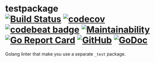 # testpackage <br> [![Build Status](https://travis-ci.com/maratori/testpackage.svg?branch=master)](https://travis-ci.com/maratori/testpackage) [![codecov](https://codecov.io/gh/maratori/testpackage/branch/master/graph/badge.svg)](https://codecov.io/gh/maratori/testpackage) [![codebeat badge](https://codebeat.co/badges/9c74d700-ebf8-4b76-8405-1950874576c4)](https://codebeat.co/projects/github-com-maratori-testpackage-master) [![Maintainability](https://api.codeclimate.com/v1/badges/bf753d7560c8e4aa5cf0/maintainability)](https://codeclimate.com/github/maratori/testpackage/maintainability) [![Go Report Card](https://goreportcard.com/badge/github.com/maratori/testpackage)](https://goreportcard.com/report/github.com/maratori/testpackage) [![GitHub](https://img.shields.io/github/license/maratori/testpackage.svg)](LICENSE) [![GoDoc](https://godoc.org/github.com/maratori/testpackage?status.svg)](http://godoc.org/github.com/maratori/testpackage)

Golang linter that make you use a separate `_test` package.
